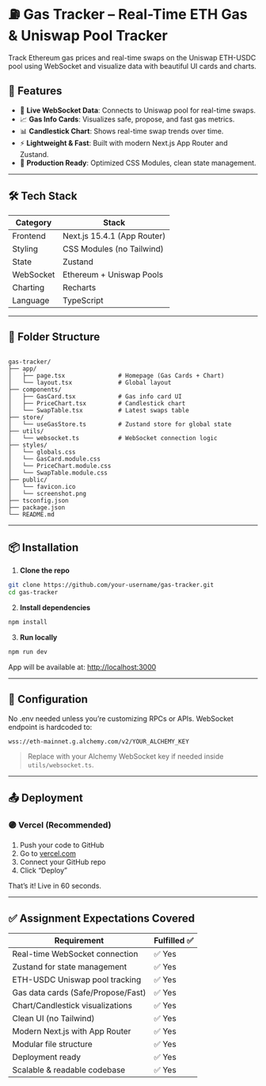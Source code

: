 # ⛽ Gas Tracker – Real-Time ETH Gas & Uniswap Pool Tracker

Track Ethereum gas prices and real-time swaps on the Uniswap ETH-USDC pool using WebSocket and visualize data with beautiful UI cards and charts.



## 🚀 Features

- 🧠 **Live WebSocket Data**: Connects to Uniswap pool for real-time swaps.
- 📈 **Gas Info Cards**: Visualizes safe, propose, and fast gas metrics.
- 📊 **Candlestick Chart**: Shows real-time swap trends over time.
- ⚡ **Lightweight & Fast**: Built with modern Next.js App Router and Zustand.
- 🎯 **Production Ready**: Optimized CSS Modules, clean state management.

---

## 🛠 Tech Stack

| Category      | Stack                          |
|---------------|-------------------------------|
| Frontend      | Next.js 15.4.1 (App Router)   |
| Styling       | CSS Modules (no Tailwind)     |
| State         | Zustand                        |
| WebSocket     | Ethereum + Uniswap Pools       |
| Charting      | Recharts                       |
| Language      | TypeScript                     |

---

## 📁 Folder Structure

```

gas-tracker/
├── app/
│   ├── page.tsx               # Homepage (Gas Cards + Chart)
│   └── layout.tsx             # Global layout
├── components/
│   ├── GasCard.tsx            # Gas info card UI
│   ├── PriceChart.tsx         # Candlestick chart
│   └── SwapTable.tsx          # Latest swaps table
├── store/
│   └── useGasStore.ts         # Zustand store for global state
├── utils/
│   └── websocket.ts           # WebSocket connection logic
├── styles/
│   └── globals.css
│   └── GasCard.module.css
│   └── PriceChart.module.css
│   └── SwapTable.module.css
├── public/
│   └── favicon.ico
│   └── screenshot.png
├── tsconfig.json
├── package.json
└── README.md

````

---

## 📦 Installation

1. **Clone the repo**

```bash
git clone https://github.com/your-username/gas-tracker.git
cd gas-tracker
````

2. **Install dependencies**

```bash
npm install
```

3. **Run locally**

```bash
npm run dev
```

App will be available at: [http://localhost:3000](http://localhost:3000)

---

## 🔧 Configuration

No .env needed unless you’re customizing RPCs or APIs. WebSocket endpoint is hardcoded to:

```
wss://eth-mainnet.g.alchemy.com/v2/YOUR_ALCHEMY_KEY
```

> Replace with your Alchemy WebSocket key if needed inside `utils/websocket.ts`.

---

## 📤 Deployment

### 🟣 Vercel (Recommended)

1. Push your code to GitHub
2. Go to [vercel.com](https://vercel.com)
3. Connect your GitHub repo
4. Click “Deploy”

That’s it! Live in 60 seconds.

---

## ✅ Assignment Expectations Covered

| Requirement                        | Fulfilled ✅ |
| ---------------------------------- | ----------- |
| Real-time WebSocket connection     | ✅ Yes       |
| Zustand for state management       | ✅ Yes       |
| ETH-USDC Uniswap pool tracking     | ✅ Yes       |
| Gas data cards (Safe/Propose/Fast) | ✅ Yes       |
| Chart/Candlestick visualizations   | ✅ Yes       |
| Clean UI (no Tailwind)             | ✅ Yes       |
| Modern Next.js with App Router     | ✅ Yes       |
| Modular file structure             | ✅ Yes       |
| Deployment ready                   | ✅ Yes       |
| Scalable & readable codebase       | ✅ Yes       |


